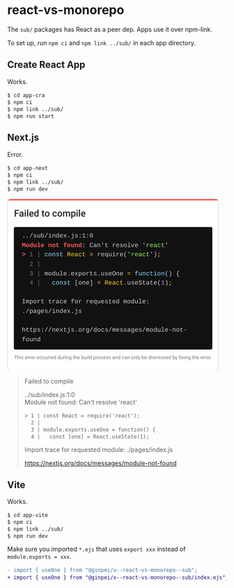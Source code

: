 # react-vs-monorepo

The `sub/` packages has React as a peer dep. Apps use it over npm-link.

To set up, run `npm ci` and `npm link ../sub/` in each app directory.

## Create React App

Works.

```console
$ cd app-cra
$ npm ci
$ npm link ../sub/
$ npm run start
```

## Next.js

Error.

```console
$ cd app-next
$ npm ci
$ npm link ../sub/
$ npm run dev
```

![](./docs/module-not-found-cant-resolve-react.png)

> Failed to compile
> 
> ../sub/index.js:1:0  
> Module not found: Can't resolve 'react'
> 
> ```
> > 1 | const React = require('react');
>   2 | 
>   3 | module.exports.useOne = function() {
>   4 |   const [one] = React.useState(1);
> ```
> 
> Import trace for requested module:
> ./pages/index.js
> 
> https://nextjs.org/docs/messages/module-not-found

## Vite

Works.

```console
$ cd app-vite
$ npm ci
$ npm link ../sub/
$ npm run dev
```

Make sure you imported `*.ejs` that uses `export xxx` instead of `module.exports = xxx`.

```diff
- import { useOne } from "@ginpei/x--react-vs-monorepo--sub";
+ import { useOne } from "@ginpei/x--react-vs-monorepo--sub/index.ejs";
```
